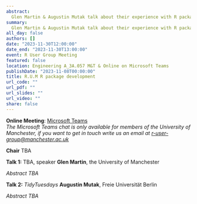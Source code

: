 ```yaml
---
abstract: 
  Glen Martin & Augustin Mutak talk about their experience with R package development. 
summary: 
  Glen Martin & Augustin Mutak talk about their experience with R package development.
all_day: false
authors: []
date: "2023-11-30T12:00:00"
date_end: "2023-11-30T13:00:00"
event: R User Group Meeting 
featured: false
location: Engineering A_3A.057 M&T & Online on Microsoft Teams
publishDate: "2023-11-08T00:00:00"
title: R.U.M R package development
url_code: ""
url_pdf: ""
url_slides: ""
url_video: ""
share: false
---
```


**Online Meeting**: [Microsoft Teams](https://teams.microsoft.com/l/meetup-join/19%3a7067cf1044b243a4a548d19ef38dd4ca%40thread.tacv2/1699016036662?context=%7b%22Tid%22%3a%22c152cb07-614e-4abb-818a-f035cfa91a77%22%2c%22Oid%22%3a%22a6268e3e-ebaf-4ac7-8498-8dbd4e1c426a%22%7d)  
*The Microsoft Teams chat is only available for members of the University of Manchester, if you want to get in touch write us an email at r-user-group@manchester.ac.uk*

**Chair** TBA

**Talk 1:** TBA, speaker **Glen Martin**, the University of Manchester

*Abstract TBA*

**Talk 2:** *TidyTuesdays* **Augustin Mutak**, Freie Universität Berlin

*Abstract TBA*
